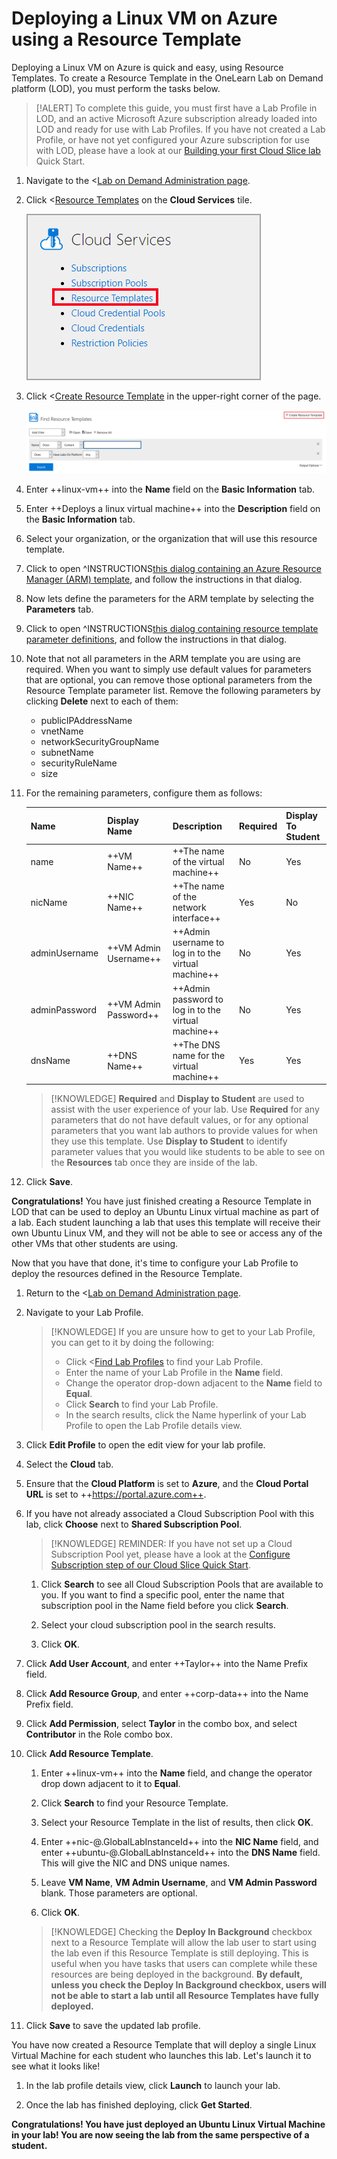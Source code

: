 # Deploying a Linux VM on Azure using a Resource Template

Deploying a Linux VM on Azure is quick and easy, using Resource Templates. To create a Resource Template in the OneLearn Lab on Demand platform (LOD), you must perform the tasks below.

> [!ALERT] To complete this guide, you must first have a Lab Profile in LOD, and an active Microsoft Azure subscription already loaded into LOD and ready for use with Lab Profiles. If you have not created a Lab Profile, or have not yet configured your Azure subscription for use with LOD, please have a look at our [Building your first Cloud Slice lab](../../../lod-home.md#building-your-first-cloud-slice-lab) Quick Start.

1. Navigate to the <[Lab on Demand Administration page](/Admin).

1. Click <[Resource Templates](/CloudTemplate) on the **Cloud Services** tile.

    ![Resource Templates](../cloud-slice/images/lod-open-cloud-resource-templates.png)

1. Click <[Create Resource Template](/CloudTemplate/Create) in the upper-right corner of the page.

    ![Create Resource Template](../cloud-slice/images/lod-create-cloud-resource-template.png)

1. Enter ++linux-vm++ into the **Name** field on the **Basic Information** tab.

1. Enter ++Deploys a linux virtual machine++ into the **Description** field on the **Basic Information** tab.

1. Select your organization, or the organization that will use this resource template.

1. Click to open ^INSTRUCTIONS[this dialog containing an Azure Resource Manager (ARM) template](sample-resource-template.md), and follow the instructions in that dialog.

1. Now lets define the parameters for the ARM template by selecting the **Parameters** tab.

1. Click to open ^INSTRUCTIONS[this dialog containing resource template parameter definitions](parameters-example.md), and follow the instructions in that dialog.

1. Note that not all parameters in the ARM template you are using are required. When you want to simply use default values for parameters that are optional, you can remove those optional parameters from the Resource Template parameter list. Remove the following parameters by clicking **Delete** next to each of them:

    - publicIPAddressName
    - vnetName
    - networkSecurityGroupName
    - subnetName
    - securityRuleName
    - size

1. For the remaining parameters, configure them as follows: 

    |Name|Display Name|Description|Required|Display To Student|
    |--|--|--|--|--|
    |name|++VM Name++|++The name of the virtual machine++|No|Yes|
    |nicName|++NIC Name++|++The name of the network interface++|Yes|No|
    |adminUsername|++VM Admin Username++|++Admin username to log in to the virtual machine++|No|Yes|
    |adminPassword|++VM Admin Password++|++Admin password to log in to the virtual machine++|No|Yes|
    |dnsName|++DNS Name++|++The DNS name for the virtual machine++|Yes|Yes|

    > [!KNOWLEDGE] **Required** and **Display to Student** are used to assist with the user experience of your lab. Use **Required** for any parameters that do not have default values, or for any optional parameters that you want lab authors to provide values for when they use this template. Use **Display to Student** to identify parameter values that you would like students to be able to see on the **Resources** tab once they are inside of the lab.

1. Click **Save**.

**Congratulations!** You have just finished creating a Resource Template in LOD that can be used to deploy an Ubuntu Linux virtual machine as part of a lab. Each student launching a lab that uses this template will receive their own Ubuntu Linux VM, and they will not be able to see or access any of the other VMs that other students are using.

Now that you have that done, it's time to configure your Lab Profile to deploy the resources defined in the Resource Template.

1. Return to the <[Lab on Demand Administration page](/Admin).

1. Navigate to your Lab Profile.

    > [!KNOWLEDGE] If you are unsure how to get to your Lab Profile, you can get to it by doing the following:
    > - Click <[Find Lab Profiles](/LabProfile) to find your Lab Profile. 
    > - Enter the name of your Lab Profile in the **Name** field.
    > - Change the operator drop-down adjacent to the **Name** field to **Equal**.
    > - Click **Search** to find your Lab Profile. 
    > - In the search results, click the Name hyperlink of your Lab Profile to open the Lab Profile details view.

1. Click **Edit Profile** to open the edit view for your lab profile. 

1. Select the **Cloud** tab. 

1. Ensure that the **Cloud Platform** is set to **Azure**, and the **Cloud Portal URL** is set to ++https://portal.azure.com++.

1. If you have not already associated a Cloud Subscription Pool with this lab, click **Choose** next to **Shared Subscription Pool**.

    > [!KNOWLEDGE] REMINDER: If you have not set up a Cloud Subscription Pool yet, please have a look at the [Configure Subscription step of our Cloud Slice Quick Start](../cloud-slice/add-subscription-into-lod.md).

    1. Click **Search** to see all Cloud Subscription Pools that are available to you. If you want to find a specific pool, enter the name that subscription pool in the Name field before you click **Search**.

    1. Select your cloud subscription pool in the search results.
    
    1. Click **OK**.

1. Click **Add User Account**, and enter ++Taylor++ into the Name Prefix field.

1. Click **Add Resource Group**, and enter ++corp-data++ into the Name Prefix field.

1. Click **Add Permission**, select **Taylor** in the combo box, and select **Contributor** in the Role combo box.

1. Click **Add Resource Template**.

    1. Enter ++linux-vm++ into the **Name** field, and change the operator drop down adjacent to it to **Equal**. 

    1. Click **Search** to find your Resource Template.

    1. Select your Resource Template in the list of results, then click **OK**.

    1. Enter ++nic-&commat;.GlobalLabInstanceId++ into the **NIC Name** field, and enter ++ubuntu-&commat;.GlobalLabInstanceId++ into the **DNS Name** field. This will give the NIC and DNS unique names.

    1. Leave **VM Name**, **VM Admin Username**, and **VM Admin Password** blank. Those parameters are optional.

    1. Click **OK**.

    > [!KNOWLEDGE] Checking the **Deploy In Background** checkbox next to a Resource Template will allow the lab user to start using the lab even if this Resource Template is still deploying. This is useful when you have tasks that users can complete while these resources are being deployed in the background. **By default, unless you check the Deploy In Background checkbox, users will not be able to start a lab until all Resource Templates have fully deployed.**

1. Click **Save** to save the updated lab profile. 

You have now created a Resource Template that will deploy a single Linux Virtual Machine for each student who launches this lab. Let's launch it to see what it looks like!

1. In the lab profile details view, click **Launch** to launch your lab.

1. Once the lab has finished deploying, click **Get Started**.

**Congratulations! You have just deployed an Ubuntu Linux Virtual Machine in your lab! You are now seeing the lab from the same perspective of a student.**
